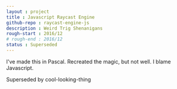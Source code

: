 ```yaml
---
layout : project
title : Javascript Raycast Engine
github-repo : raycast-engine-js
description : Weird Trig Shenanigans
rough-start : 2016/12
# rough-end : 2016/12
status : Superseded
---
```


I've made this in Pascal. Recreated the magic, but not well. I blame Javascript.

Superseded by cool-looking-thing
